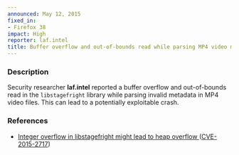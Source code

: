 ```yaml
---
announced: May 12, 2015
fixed_in:
- Firefox 38
impact: High
reporter: laf.intel
title: Buffer overflow and out-of-bounds read while parsing MP4 video metadata
---
```


<h3>Description</h3>

<p>Security researcher <strong>laf.intel</strong> reported a buffer overflow and
out-of-bounds read in the <code>libstagefright</code> library while parsing
invalid metadata in MP4 video files. This can lead to a potentially exploitable
crash.
</p>

<h3>References</h3>

<ul>
  <li><a href="https://bugzilla.mozilla.org/show_bug.cgi?id=1154683">
        Integer overflow in libstagefright might lead to heap overflow </a>
(<a href="http://cve.mitre.org/cgi-bin/cvename.cgi?name=CVE-2015-2717"
class="ex-ref">CVE-2015-2717</a>)</li>
</ul>



